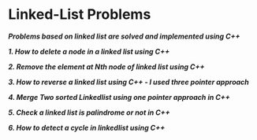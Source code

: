 # Linked-List Problems

***Problems based on linked list are solved and implemented using C++***

***1. How to delete a node in a linked list using C++***

***2. Remove the element at Nth node of linked list using C++***

***3. How to reverse a linked list using C++ - I used three pointer approach***

***4. Merge Two sorted Linkedlist using one pointer approach in C++***

***5. Check a linked list is palindrome or not in C++***

***6. How to detect a cycle in linkedlist using C++***



